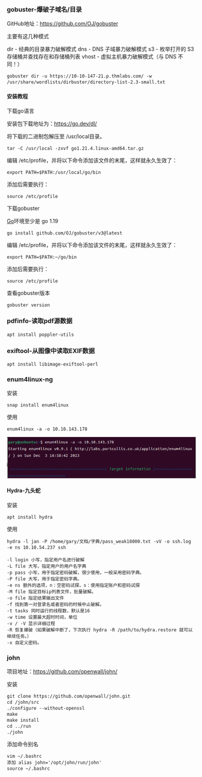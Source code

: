 

### gobuster-爆破子域名/目录

GitHub地址：https://github.com/OJ/gobuster

主要有这几种模式

dir - 经典的目录暴力破解模式
dns - DNS 子域暴力破解模式
s3 - 枚举打开的 S3 存储桶并查找存在和存储桶列表
vhost - 虚拟主机暴力破解模式（与 DNS 不同！）

```
gobuster dir -u https://10-10-147-21.p.thmlabs.com/ -w /usr/share/wordlists/dirbuster/directory-list-2.3-small.txt
```

#### 安装教程

下载go语言

安装包下载地址为：https://go.dev/dl/

将下载的二进制包解压至 /usr/local目录。

```
tar -C /usr/local -zxvf go1.21.4.linux-amd64.tar.gz
```

编辑 /etc/profile，并将以下命令添加该文件的末尾，这样就永久生效了：

```
export PATH=$PATH:/usr/local/go/bin
```

添加后需要执行：

```
source /etc/profile
```

下载gobuster 

[Go](https://golang.org/)环境至少是 go 1.19

```
go install github.com/OJ/gobuster/v3@latest
```

编辑 /etc/profile，并将以下命令添加该文件的末尾，这样就永久生效了：

```
export PATH=$PATH:~/go/bin
```

添加后需要执行：

```
source /etc/profile
```

查看gobuster版本

```
gobuster version
```



### pdfinfo-读取pdf源数据

```
apt install poppler-utils
```



### exiftool-从图像中读取EXIF数据

```
apt install libimage-exiftool-perl
```



### enum4linux-ng

安装

```
snap install enum4linux
```

使用

```
enum4linux -a -o 10.10.143.178
```

![image-20231203172413224](../图片/image-20231203172413224.png)

#### Hydra-九头蛇

安装

```
apt install hydra
```

使用

```
hydra -l jan -P /home/gary/文档/字典/pass_weak18000.txt -vV -o ssh.log -e ns 10.10.54.237 ssh

-l login 小写，指定用户名进行破解
-L file 大写，指定用户的用户名字典
-p pass 小写，用于指定密码破解，很少使用，一般采用密码字典。
-P file 大写，用于指定密码字典。
-e ns 额外的选项，n：空密码试探，s：使用指定账户和密码试探
-M file 指定目标ip列表文件，批量破解。
-o file 指定结果输出文件
-f 找到第一对登录名或者密码的时候中止破解。
-t tasks 同时运行的线程数，默认是16
-w time 设置最大超时时间，单位
-v / -V 显示详细过程
-R 恢复爆破（如果破解中断了，下次执行 hydra -R /path/to/hydra.restore 就可以继续任务。）
-x 自定义密码。
```

### john

项目地址：https://github.com/openwall/john/

安装

```
git clone https://github.com/openwall/john.git
cd /john/src
./configure --without-openssl
make
make install
cd ../run
./john
```

添加命令别名

```
vim ~/.bashrc
添加 alias john='/opt/john/run/john'
source ~/.bashrc
```

